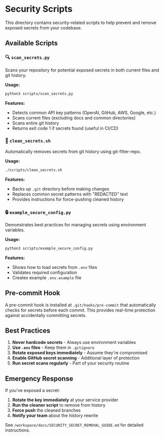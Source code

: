 # Security Scripts

This directory contains security-related scripts to help prevent and remove exposed secrets from your codebase.

## Available Scripts

### 🔍 `scan_secrets.py`
Scans your repository for potential exposed secrets in both current files and git history.

**Usage:**
```bash
python3 scripts/scan_secrets.py
```

**Features:**
- Detects common API key patterns (OpenAI, GitHub, AWS, Google, etc.)
- Scans current files (excluding docs and common directories)
- Scans entire git history
- Returns exit code 1 if secrets found (useful in CI/CD)

### 🧹 `clean_secrets.sh`
Automatically removes secrets from git history using git-filter-repo.

**Usage:**
```bash
./scripts/clean_secrets.sh
```

**Features:**
- Backs up `.git` directory before making changes
- Replaces common secret patterns with "REDACTED" text
- Provides instructions for force-pushing cleaned history

### 🔒 `example_secure_config.py`
Demonstrates best practices for managing secrets using environment variables.

**Usage:**
```bash
python3 scripts/example_secure_config.py
```

**Features:**
- Shows how to load secrets from `.env` files
- Validates required configuration
- Creates example `.env.example` file

## Pre-commit Hook

A pre-commit hook is installed at `.git/hooks/pre-commit` that automatically checks for secrets before each commit. This provides real-time protection against accidentally committing secrets.

## Best Practices

1. **Never hardcode secrets** - Always use environment variables
2. **Use `.env` files** - Keep them in `.gitignore`
3. **Rotate exposed keys immediately** - Assume they're compromised
4. **Enable GitHub secret scanning** - Additional layer of protection
5. **Run secret scans regularly** - Part of your security routine

## Emergency Response

If you've exposed a secret:

1. **Rotate the key immediately** at your service provider
2. **Run the cleaner script** to remove from history
3. **Force push** the cleaned branches
4. **Notify your team** about the history rewrite

See `/workspace/docs/SECURITY_SECRET_REMOVAL_GUIDE.md` for detailed instructions.